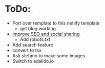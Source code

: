 # ToDo:
- Port over template to this netlify template
    - get blog working
- [Improve SEO and social sharing](https://www.netlify.com/blog/2020/05/08/improve-your-seo-and-social-sharing-cards-with-next.js/)
    - Add robots.txt
- Add search feature
- convert to tsx
- Ask stefano to make some images
- Switch to adalido.io 
